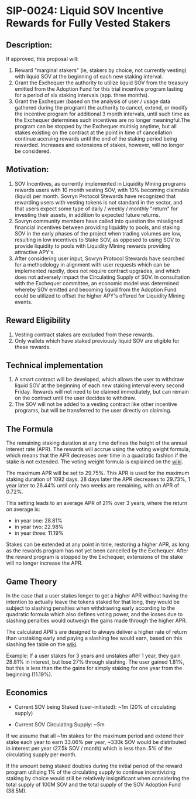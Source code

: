 # SIP-0024: Liquid SOV Incentive Rewards for Fully Vested Stakers

## Description:

If approved, this proposal will:

1. Reward "marginal stakers" (ie, stakers by choice, not currently vesting) with liquid SOV at the beginning of each new staking interval.
2. Grant the Exchequer the authority to utilize liquid SOV from the treasury emitted from the Adoption Fund for this trial incentive program lasting for a period of six staking intervals (app. three months).
3. Grant the Exchequer (based on the analysis of user / usage data gathered during the program) the authority to cancel, extend, or modify the incentive program for additional 3 month intervals, until such time as the Exchequer determines such incentives are no longer meaningful.The program can be stopped by the Exchequer multisig anytime, but all stakes existing on the contract at the point in time of cancellation continue accruing rewards until the end of the staking period being rewarded. Increases and extensions of stakes, however, will no longer be considered.

## Motivation:

1.  SOV Incentives, as currently implemented in Liquidity Mining programs rewards users with 10 month vesting SOV, with 10% becoming claimable (liquid) per month. Sovryn Protocol Stewards have recognized that rewarding users with vesting tokens is not standard in the sector, and that users expect some type of daily / weekly / monthly "return" for investing their assets, in addition to expected future returns.
2.  Sovryn community members have called into question the misaligned financial incentives between providing liquidity to pools, and staking SOV in the early phases of the project when trading volumes are low, resulting in low incentives to Stake SOV, as opposed to using SOV to provide liquidity to pools with Liquidity Mining rewards providing attractive APY's.
3.  After considering user input, Sovryn Protocol Stewards have searched for a methodology in alignment with user requests which can be implemented rapidly, does not require contract upgrades, and which does not adversely impact the Circulating Supply of SOV. In consultation with the Exchequer committee, an economic model was determined whereby SOV emitted and becoming liquid from the Adoption Fund could be utilized to offset the higher APY's offered for Liquidity Mining events.

## Reward Eligibility

1. Vesting contract stakes are excluded from these rewards.
2. Only wallets which have staked previously liquid SOV are eligible for these rewards.

## Technical implementation

1. A smart contract will be developed, which allows the user to withdraw liquid SOV at the beginning of each new staking interval every second Friday. Rewards will not need to be claimed immediately, but can remain on the contract until the user decides to withdraw.
2. The SOV will not be added to a vesting contract like other incentive programs, but will be transferred to the user directly on claiming.

## The Formula

The remaining staking duration at any time defines the height of the annual interest rate (APR). The rewards will accrue using the voting weight formula, which means that the APR decreases over time in a quadratic fashion if the stake is not extended. The voting weight formula is explained on the [wiki](https://wiki.sovryn.app/en/governance/about-sovryn-governance).

The maximum APR will be set to 29.75%. This APR is used for the maximum staking duration of 1092 days. 28 days later the APR decreases to 29.73%, 1 year later to 26.44% until only two weeks are remaining, with an APR of 0.72%. 

This setting leads to an average APR of 21% over 3 years, where the return on average is:
* in year one: 28.81%
* in year two: 22.98%
* in year three: 11.19%

Stakes can be extended at any point in time, restoring a higher APR, as long as the rewards program has not yet been cancelled by the Exchequer. After the reward program is stopped by the Exchequer, extensions of the stake will no longer increase the APR.

## Game Theory
In the case that a user stakes longer to get a higher APR without having the intention to actually leave the tokens staked for that long, they would be subject to slashing penalties when withdrawing early according to the quadratic formula which also defines voting power, and the losses due to slashing penalties would outweigh the gains made through the higher APR.

The calculated APR's are designed to always deliver a higher rate of return than unstaking early and paying a slashing fee would earn, based on this slashing fee table on the [wiki](https://wiki.sovryn.app/en/governance/about-sovryn-governance#early-unstaking-penalty).

Example: If a user stakes for 3 years and unstakes after 1 year, they gain 28.81% in interest, but lose 27% through slashing. The user gained 1.81%, but this is less than the the gains for simply staking for one year from the beginning (11.19%).

## Economics

- Current SOV being Staked (user-initiated): ~1m (20% of circulating supply)

- Current SOV Circulating Supply: ~5m

If we assume that all ~1m stakes for the maximum period and extend their stake each year to earn 33.06% per year, ~330k SOV would be distributed in interest per year (27.5k SOV / month) which is less than .5% of the circulating supply per month. 

If the amount being staked doubles during the initial period of the reward program utilizing 1% of the circulating supply to continue incentivizing staking by choice would still be relatively insignificant when considering the total supply of 100M SOV and the total supply of the SOV Adoption Fund (38.5M). 
